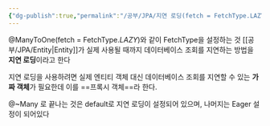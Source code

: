 ```yaml
---
{"dg-publish":true,"permalink":"/공부/JPA/지연 로딩(fetch = FetchType.LAZY)/","dgPassFrontmatter":true}
---
```



@ManyToOne(fetch = FetchType.*LAZY*)와 같이 FetchType을 설정하는 것
[[공부/JPA/Entity\|Entity]]가 실제 사용될 때까지 데이터베이스 조회를 지연하는 방법을 **지연 로딩**이라고 한다

지연 로딩을 사용하려면 실제 엔티티 객체 대신 데이터베이스 조회를 지연할 수 있는 **가짜 객체**가 필요한데 이를 ==프록시 객체==라 한다.

@~Many 로 끝나는 것은 default로 지연 로딩이 설정되어 있으며, 나머지는 Eager 설정이 되어있다